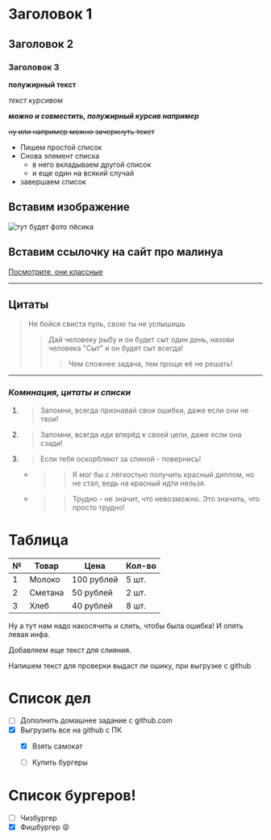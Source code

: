 # Заголовок 1

## Заголовок 2

### Заголовок 3

**полужирный текст**

*текст курсивом*

**_можно и совместить, полужирный курсив например_**

~~ну или например можно зачеркнуть текст~~

* Пишем простой список
* Снова элемент списка
  * в него вкладываем другой список
  * и еще один на всякий случай
* завершаем список

## Вставим изображение

![тут будет фото пёсика](https://porodysobak.com/wp-content/uploads/2019/12/belgian-malinois_01_lg.jpg)

## Вставим ссылочку на сайт про малинуа

[Посмотрите, они классные](https://porodysobak.com/belgiyskaya-ovcharka-malinua.html)

---

## Цитаты

> Не бойся свиста пуль, свою ты не услышишь
>> Дай человеку рыбу и он будет сыт один день, назови человека "Сыт" и он будет сыт всегда!
>>>Чем сложнее задача, тем проще её не решать!

***

### ***Коминация, цитаты и списки***

1. > Запомни, всегда признавай свои ошибки, даже если они не твои! 
2. > Запомни, всегда иди вперёд к своей цели, даже если она сзади! 
3. > Если тебя оскорбляют за спиной - повернись! 
    * >> Я мог бы с лёгкостью получить красный диплом, но не стал, ведь на красный идти нельзя. 
    * >> Трудно - не значит, что невозможно. Это значить, что просто трудно! 
# Таблица

  № | Товар | Цена | Кол-во
  -----|-------|------|--------
  1 | Молоко | 100 рублей | 5 шт.
  2 | Сметана | 50 рублей | 2 шт.
  3 | Хлеб | 40 рублей | 8 шт.

  
  
Ну а тут нам надо накосячить и слить, чтобы была ошибка!
И опять левая инфа.





Добавляем еще текст для слияния.


Напишем текст для проверки выдаст ли ошику, при выгрузке с github

# Список дел

* [ ] Дополнить домашнее задание с github.com
* [X] Выгрузить все на github с ПК
    * [X] Взять самокат
    * [ ] Купить бургеры



# Список бургеров!

* [ ] Чизбургер
* [X] Фишбургер :stuck_out_tongue_closed_eyes:
